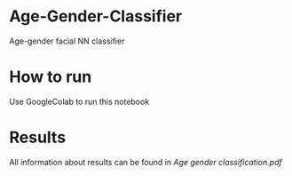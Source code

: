 # Age-Gender-Classifier
Age-gender facial NN classifier

# How to run
Use GoogleColab to run this notebook

# Results
All information about results can be found in *Age gender classification.pdf*
